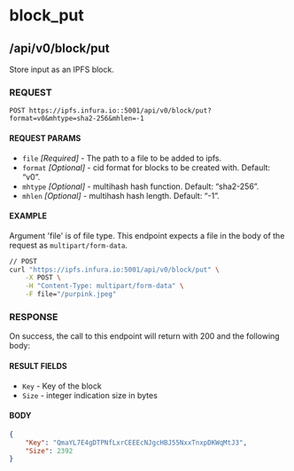 # block_put

## /api/v0/block/put

Store input as an IPFS block.

### REQUEST

`POST https://ipfs.infura.io::5001/api/v0/block/put?format=v0&mhtype=sha2-256&mhlen=-1`

#### REQUEST PARAMS
- `file` _[Required]_ - The path to a file to be added to ipfs.
- `format` _[Optional]_ - cid format for blocks to be created with. Default: “v0”. 
- `mhtype` _[Optional]_ - multihash hash function. Default: “sha2-256”.
- `mhlen` _[Optional]_ - multihash hash length. Default: “-1”. 
 
#### EXAMPLE
Argument 'file' is of file type. This endpoint expects a file in the body of the request as `multipart/form-data`.

```bash
// POST
curl "https://ipfs.infura.io:5001/api/v0/block/put" \
    -X POST \
    -H "Content-Type: multipart/form-data" \
    -F file="/purpink.jpeg" 
```

### RESPONSE

On success, the call to this endpoint will return with 200 and the following body:

#### RESULT FIELDS
- `Key` - Key of the block
- `Size` - integer indication size in bytes


#### BODY
```json
{
    "Key": "QmaYL7E4gDTPNfLxrCEEEcNJgcHBJ55NxxTnxpDKWqMtJ3",
    "Size": 2392
}
```